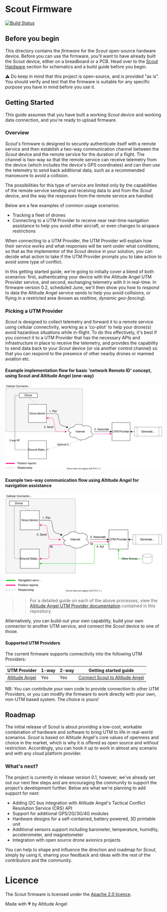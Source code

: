 # Scout Firmware

[![Build Status](https://dev.azure.com/altangel/Altitude%20Angel/_apis/build/status/AA.Scout?branchName=master)](https://dev.azure.com/altangel/Altitude%20Angel/_build/latest?definitionId=261&branchName=master)

## Before you begin

This directory contains the _firmware_ for the _Scout_ open-source hardware device. Before you can use the firmware, you'll want to have already built the Scout device, either on a breadboard or a PCB. Head over to the [Scout Hardware](../hardware/README.md) section for schematics and a build guide before you begin.

:warning: Do keep in mind that this project is open-source, and is provided "as is". You should verify and test that the firmware is suitable for any specific purpose you have in mind before you use it.

## Getting Started

This guide assumes that you have built a working _Scout_ device and working data connection, and you're ready to upload firmware.

### Overview

_Scout's_ firmware is designed to securely authenticate itself with a remote service and then establish a two-way communication channel between the _Scout_ device and the remote service for the duration of a flight. The channel is two-way so that the remote service can receive telemetry from the device (which includes the device's GPS coordinates) and can then use the telemetry to send back additional data, such as a recommended manoeuvre to avoid a collision.

The possibilities for this type of service are limited only by the capabilities of the remote service sending and receiving data to and from the _Scout_ device, and the way the responses from the remote service are handled.

Below are a few examples of common usage scenarios:

* Tracking a fleet of drones
* Connecting to a UTM Provider to receive near real-time navigation assistance to help you avoid other aircraft, or even changes to airspace restrictions

When connecting to a UTM Provider, the UTM Provider will explain how their service works and what responses will be sent under what conditions, so that as the implementor of the _Scout_ device in your solution, _you_ can decide what action to take if the UTM Provider prompts you to take action to avoid some type of conflict.

In this getting started guide, we're going to initially cover a blend of both scenarios: first, authenticating your device with the Altitude Angel UTM Provider service, and second, exchanging telemetry with it in real-time. In firmware version 0.2, scheduled June, we'll then show you how to _respond_ to data the Altitude Angel service sends to help you avoid collisions, or flying in a restricted area (known as _realtime, dynamic geo-fencing_).

### Picking a UTM Provider

_Scout_ is designed to collect telemetry and forward it to a remote service using cellular connectivity, working as a 'co-pilot' to help your drone(s) avoid hazardous situations while in-flight. To do this effectively, it's best if you connect it to a UTM Provider that has the necessary APIs and infrastructure in place to receive the telemetry, and provides the capability to send data back to your _Scout_ device (or via another control channel) so that you can respond to the presence of other nearby drones or manned aviation etc.

#### Example implementation flow for basic 'network Remote ID' concept, using Scout and Altitude Angel (one-way)

![Basic implementation showing use of Scout and Altitude Angel to satisfy network Remote ID concept](doc/ScoutSimpleRemoteIDFlow.svg)

#### Example two-way communication flow using Altitude Angel for navigation assistance

![Basic implementation showing use of Scout and Altitude Angel to satisfy network Remote ID concept](doc/ScoutAdvancedScenario.svg)

>> For a detailed guide on each of the above processes, view the [Altitude Angel UTM Provider documentation](doc/AltitudeAngel.md) contained in this repository.

Alternatively, you can build-out your own capability, build your own connector to another UTM service, and connect the _Scout_ device to one of those.

#### Supported UTM Providers

The current firmware supports connectivity into the following UTM Providers:

| UTM Provider                                           | 1-way | 2-way | Getting started guide                                      |
| ------------------------------------------------------ | ----- | ----- | ---------------------------------------------------------- |
| [Altitude Angel](https://developers.altitudeangel.com) | Yes   | Yes   | [Connect Scout to Altitude Angel](doc/AltitudeAngel.md) |

NB: You can contribute your own code to provide connection to other UTM Providers, or you can modify the firmware to work directly with your own, non-UTM based system. The choice is yours!

## Roadmap

The initial release of Scout is about providing a low-cost, workable combination of hardware and software to bring UTM to life in real-world scenarios. _Scout_ is based on Altitude Angel's core values of openness and choice in the market, which is why it is offered as open source and without restriction. Accordingly, you can hook it up to work in almost any scenario and with any cloud platform provider.

### What's next?

The project is currently in release version 0.1, however, we've already set out our next few steps and are encouraging the community to support the project's development further. Below are what we're planning to add support for next:

* Adding I2C bus integration with Altitude Angel's Tactical Conflict Resolution Service (CRS) API
* Support for additional GPS/2G/3G/4G modules
* Hardware designs for a self-contained, battery powered, 3D printable unit
* Additional sensors support including barometer, temperature, humidity, accelerometer, and magnetometer
* Integration with open source drone avionics projects

You can help to shape and influence the direction and roadmap for _Scout_, simply by using it, sharing your feedback and ideas with the rest of the contributors and the community.

# Licence

The Scout firmware is licensed under the [Apache 2.0 licence](https://choosealicense.com/licenses/apache-2.0/#). 

Made with 💗 by Altitude Angel
